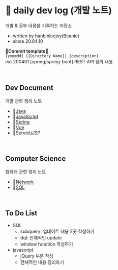 # 📖 daily dev log (개발 노트)
개발 &amp; 공부 내용을 기록하는 저장소

- written by hanbinleejoy(Beanie)
- since 20.04.10

📝**Commit template**📝  
`[yymmdd] [[Directory Name]] [description]`  
ex) 200401 [spring/spring-boot] REST API 정리 내용

<br>

## Dev Document
개발 관련 정리 노트
- 🔗[Java](https://github.com/hanbinleejoy/my-java-document)
- 🔗[JavaScript](https://github.com/hanbinleejoy/daily-dev-log/tree/master/javascript)
- 🔗[Spring](https://github.com/hanbinleejoy/daily-dev-log/tree/master/spring)
- 🔗[Vue](https://github.com/hanbinleejoy/daily-dev-log/tree/master/vue)
- 🔗[Servlet/JSP](https://github.com/hanbinleejoy/daily-dev-log/tree/master/servlet-jsp)

<br>

## Computer Science
컴퓨터 관련 정리 노트
- 🔗[Network](https://github.com/hanbinleejoy/daily-dev-log/tree/master/network)
- 🔗[SQL](https://github.com/hanbinleejoy/daily-dev-log/tree/master/sql)

<br>

## To Do List
- SQL
  - subquery: 업데이트 내용 2곳 작성하기
  - dql: 전체적인 update
  - window function 작성하기
- javascript
  - jQuery 부분 작성
  - 전체적인 내용 정리하기
